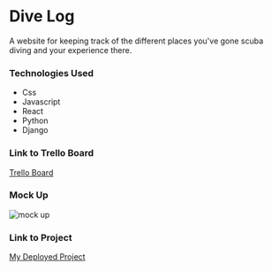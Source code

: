# Dive Log

A website for keeping track of the different places you've gone scuba diving and your experience there.

### Technologies Used

- Css
- Javascript
- React
- Python
- Django


### Link to Trello Board

[Trello Board](https://trello.com/b/P5OaMz6B/dive-log)

### Mock Up
![mock up](https://i.imgur.com/QbDpLYX.jpg )

### Link to Project
[My Deployed Project](https://effortless-gumption-d50375.netlify.app/)
